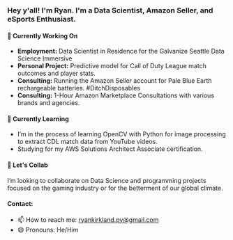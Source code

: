 ### Hey y'all! I'm Ryan. I'm a Data Scientist, Amazon Seller, and eSports Enthusiast.

<!--
**ryankirkland/ryankirkland** is a ✨ _special_ ✨ repository because its `README.md` (this file) appears on your GitHub profile. -->

#### 🔭 Currently Working On

- <b>Employment:</b> Data Scientist in Residence for the Galvanize Seattle Data Science Immersive
- <b>Personal Project:</b> Predictive model for Call of Duty League match outcomes and player stats.
- <b>Consulting:</b> Running the Amazon Seller account for Pale Blue Earth rechargeable batteries. #DitchDisposables
- <b>Consulting:</b> 1-Hour Amazon Marketplace Consultations with various brands and agencies.

#### 🌱 Currently Learning

- I’m in the process of learning OpenCV with Python for image processing to extract CDL match data from YouTube videos.
- Studying for my AWS Solutions Architect Associate certification.

#### 👯 Let's Collab

I’m looking to collaborate on Data Science and programming projects focused on the gaming industry or for the betterment of our global climate.

#### Contact:
- 📫 How to reach me: ryankirkland.py@gmail.com
- 😄 Pronouns: He/Him
